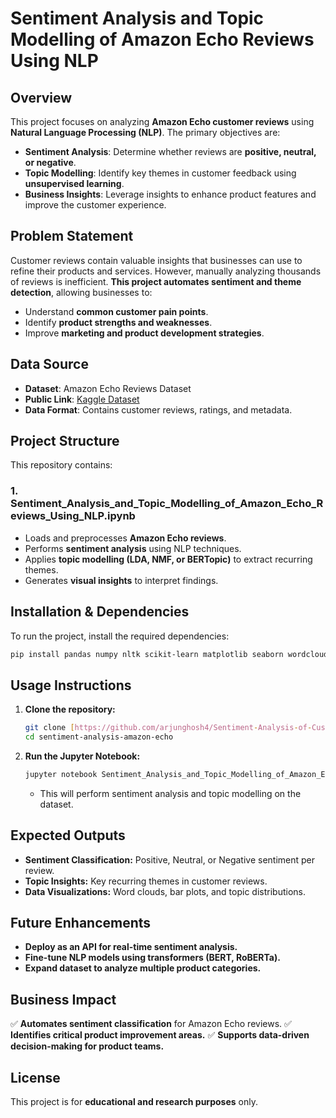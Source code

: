 # Sentiment Analysis and Topic Modelling of Amazon Echo Reviews Using NLP

## Overview
This project focuses on analyzing **Amazon Echo customer reviews** using **Natural Language Processing (NLP)**. The primary objectives are:
- **Sentiment Analysis**: Determine whether reviews are **positive, neutral, or negative**.
- **Topic Modelling**: Identify key themes in customer feedback using **unsupervised learning**.
- **Business Insights**: Leverage insights to enhance product features and improve the customer experience.

## Problem Statement
Customer reviews contain valuable insights that businesses can use to refine their products and services. However, manually analyzing thousands of reviews is inefficient. **This project automates sentiment and theme detection**, allowing businesses to:
- Understand **common customer pain points**.
- Identify **product strengths and weaknesses**.
- Improve **marketing and product development strategies**.

## Data Source
- **Dataset**: Amazon Echo Reviews Dataset
- **Public Link**: [Kaggle Dataset](https://www.kaggle.com/datasets/haitaox503/amazonreviewscsv?select=amazon_reviews.csv)
- **Data Format**: Contains customer reviews, ratings, and metadata.

## Project Structure
This repository contains:
### 1. **Sentiment_Analysis_and_Topic_Modelling_of_Amazon_Echo_Reviews_Using_NLP.ipynb**
- Loads and preprocesses **Amazon Echo reviews**.
- Performs **sentiment analysis** using NLP techniques.
- Applies **topic modelling (LDA, NMF, or BERTopic)** to extract recurring themes.
- Generates **visual insights** to interpret findings.

## Installation & Dependencies
To run the project, install the required dependencies:
```sh
pip install pandas numpy nltk scikit-learn matplotlib seaborn wordcloud spacy gensim
```

## Usage Instructions
1. **Clone the repository:**
   ```sh
   git clone [https://github.com/arjunghosh4/Sentiment-Analysis-of-Customer-Reviews-using-NLP.git]
   cd sentiment-analysis-amazon-echo
   ```
2. **Run the Jupyter Notebook:**
   ```sh
   jupyter notebook Sentiment_Analysis_and_Topic_Modelling_of_Amazon_Echo_Reviews_Using_NLP.ipynb
   ```
   - This will perform sentiment analysis and topic modelling on the dataset.

## Expected Outputs
- **Sentiment Classification:** Positive, Neutral, or Negative sentiment per review.
- **Topic Insights:** Key recurring themes in customer reviews.
- **Data Visualizations:** Word clouds, bar plots, and topic distributions.

## Future Enhancements
- **Deploy as an API for real-time sentiment analysis.**
- **Fine-tune NLP models using transformers (BERT, RoBERTa).**
- **Expand dataset to analyze multiple product categories.**

## Business Impact
✅ **Automates sentiment classification** for Amazon Echo reviews.
✅ **Identifies critical product improvement areas.**
✅ **Supports data-driven decision-making for product teams.**

## License
This project is for **educational and research purposes** only.
